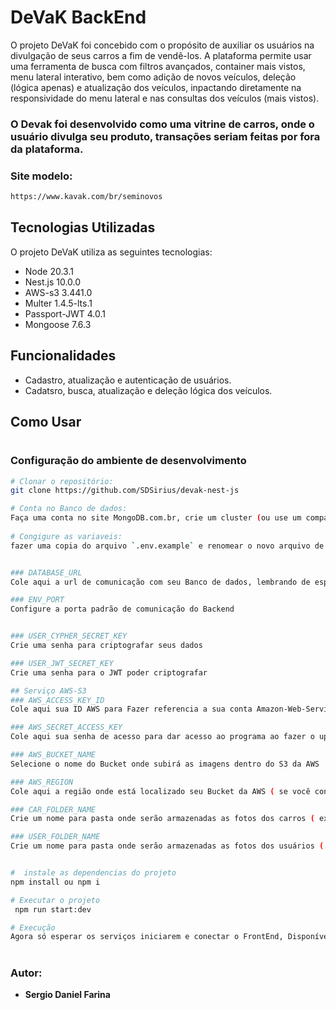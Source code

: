 # DeVaK BackEnd

O projeto DeVaK foi concebido com o propósito de auxiliar os usuários na divulgação de seus carros a fim de vendê-los. A plataforma permite usar uma ferramenta de busca com filtros avançados, container mais vistos, menu lateral interativo, bem como adição de novos veículos, deleção (lógica apenas) e atualização dos veículos, inpactando diretamente na responsividade do menu lateral e nas consultas dos veículos (mais vistos).

### O Devak foi desenvolvido como uma vitrine de carros, onde o usuário divulga seu produto, transações seriam feitas por fora da plataforma.

### Site modelo:

```bash
https://www.kavak.com/br/seminovos

```

## Tecnologias Utilizadas

O projeto DeVaK utiliza as seguintes tecnologias:

- Node          20.3.1
- Nest.js       10.0.0
- AWS-s3        3.441.0
- Multer        1.4.5-lts.1
- Passport-JWT  4.0.1
- Mongoose      7.6.3

## Funcionalidades

- Cadastro, atualização e autenticação de usuários.
- Cadatsro, busca, atualização e deleção lógica dos veículos.

## Como Usar

#
### Configuração do ambiente de desenvolvimento
```bash
# Clonar o repositório:
git clone https://github.com/SDSirius/devak-nest-js

# Conta no Banco de dados:
Faça uma conta no site MongoDB.com.br, crie um cluster (ou use um compartilhado) e crie um Banco de dados dentro dele
 
# Congigure as variaveis:
fazer uma copia do arquivo `.env.example` e renomear o novo arquivo de `.env`, e configurar as variáveis de ambiente no arquivo `.env` 


### DATABASE_URL
Cole aqui a url de comunicação com seu Banco de dados, lembrando de especificar a senha correta no lugar certo ( substitua <password> pela sua senha ).

### ENV_PORT 
Configure a porta padrão de comunicação do Backend


### USER_CYPHER_SECRET_KEY 
Crie uma senha para criptografar seus dados

### USER_JWT_SECRET_KEY 
Crie uma senha para o JWT poder criptografar

## Serviço AWS-S3
### AWS_ACCESS_KEY_ID
Cole aqui sua ID AWS para Fazer referencia a sua conta Amazon-Web-Services

### AWS_SECRET_ACCESS_KEY 
Cole aqui sua senha de acesso para dar acesso ao programa ao fazer o upload das imagens que subirão ( usuários e carros )

### AWS_BUCKET_NAME 
Selecione o nome do Bucket onde subirá as imagens dentro do S3 da AWS

### AWS_REGION
Cole aqui a região onde está localizado seu Bucket da AWS ( se você configurou São Paulo, provavelmente será "sa-east-1" mas é bom confirmar nas configurações do seu Bucket )

### CAR_FOLDER_NAME
Crie um nome para pasta onde serão armazenadas as fotos dos carros ( ex: /Carros )

### USER_FOLDER_NAME
Crie um nome para pasta onde serão armazenadas as fotos dos usuários ( ex: /Usuarios)


#  instale as dependencias do projeto 
npm install ou npm i

# Executar o projeto
 npm run start:dev

# Execução
Agora só esperar os serviços iniciarem e conectar o FrontEnd, Disponível em https://github.com/SDSirius/devak-react-js
```

#
### Autor:
* **Sergio Daniel Farina**
